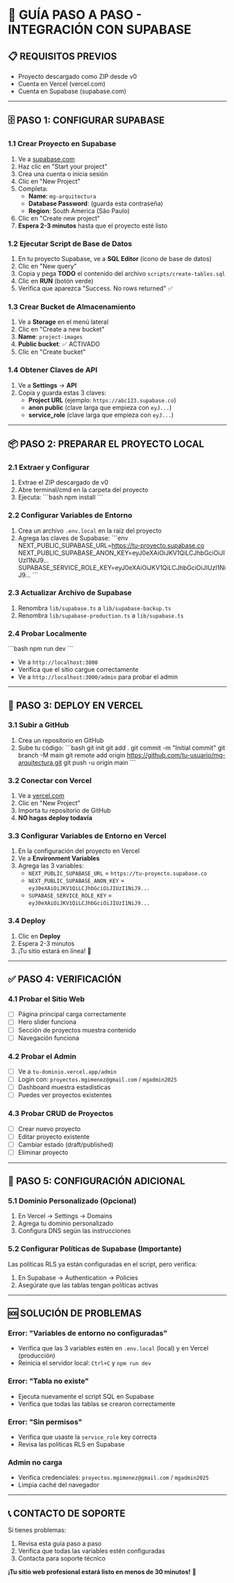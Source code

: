 # 🚀 GUÍA PASO A PASO - INTEGRACIÓN CON SUPABASE

## 📋 REQUISITOS PREVIOS
- Proyecto descargado como ZIP desde v0
- Cuenta en Vercel (vercel.com)
- Cuenta en Supabase (supabase.com)

---

## 🗄️ PASO 1: CONFIGURAR SUPABASE

### 1.1 Crear Proyecto en Supabase
1. Ve a [supabase.com](https://supabase.com)
2. Haz clic en "Start your project"
3. Crea una cuenta o inicia sesión
4. Clic en "New Project"
5. Completa:
   - **Name**: `mg-arquitectura`
   - **Database Password**: (guarda esta contraseña)
   - **Region**: South America (São Paulo)
6. Clic en "Create new project"
7. **Espera 2-3 minutos** hasta que el proyecto esté listo

### 1.2 Ejecutar Script de Base de Datos
1. En tu proyecto Supabase, ve a **SQL Editor** (ícono de base de datos)
2. Clic en "New query"
3. Copia y pega **TODO** el contenido del archivo `scripts/create-tables.sql`
4. Clic en **RUN** (botón verde)
5. Verifica que aparezca "Success. No rows returned" ✅

### 1.3 Crear Bucket de Almacenamiento
1. Ve a **Storage** en el menú lateral
2. Clic en "Create a new bucket"
3. **Name**: `project-images`
4. **Public bucket**: ✅ ACTIVADO
5. Clic en "Create bucket"

### 1.4 Obtener Claves de API
1. Ve a **Settings** → **API**
2. Copia y guarda estas 3 claves:
   - **Project URL** (ejemplo: `https://abc123.supabase.co`)
   - **anon public** (clave larga que empieza con `eyJ...`)
   - **service_role** (clave larga que empieza con `eyJ...`)

---

## 📦 PASO 2: PREPARAR EL PROYECTO LOCAL

### 2.1 Extraer y Configurar
1. Extrae el ZIP descargado de v0
2. Abre terminal/cmd en la carpeta del proyecto
3. Ejecuta:
\`\`\`bash
npm install
\`\`\`

### 2.2 Configurar Variables de Entorno
1. Crea un archivo `.env.local` en la raíz del proyecto
2. Agrega las claves de Supabase:
\`\`\`env
NEXT_PUBLIC_SUPABASE_URL=https://tu-proyecto.supabase.co
NEXT_PUBLIC_SUPABASE_ANON_KEY=eyJ0eXAiOiJKV1QiLCJhbGciOiJIUzI1NiJ9...
SUPABASE_SERVICE_ROLE_KEY=eyJ0eXAiOiJKV1QiLCJhbGciOiJIUzI1NiJ9...
\`\`\`

### 2.3 Actualizar Archivo de Supabase
1. Renombra `lib/supabase.ts` a `lib/supabase-backup.ts`
2. Renombra `lib/supabase-production.ts` a `lib/supabase.ts`

### 2.4 Probar Localmente
\`\`\`bash
npm run dev
\`\`\`
- Ve a `http://localhost:3000`
- Verifica que el sitio cargue correctamente
- Ve a `http://localhost:3000/admin` para probar el admin

---

## 🚀 PASO 3: DEPLOY EN VERCEL

### 3.1 Subir a GitHub
1. Crea un repositorio en GitHub
2. Sube tu código:
\`\`\`bash
git init
git add .
git commit -m "Initial commit"
git branch -M main
git remote add origin https://github.com/tu-usuario/mg-arquitectura.git
git push -u origin main
\`\`\`

### 3.2 Conectar con Vercel
1. Ve a [vercel.com](https://vercel.com)
2. Clic en "New Project"
3. Importa tu repositorio de GitHub
4. **NO hagas deploy todavía**

### 3.3 Configurar Variables de Entorno en Vercel
1. En la configuración del proyecto en Vercel
2. Ve a **Environment Variables**
3. Agrega las 3 variables:
   - `NEXT_PUBLIC_SUPABASE_URL` = `https://tu-proyecto.supabase.co`
   - `NEXT_PUBLIC_SUPABASE_ANON_KEY` = `eyJ0eXAiOiJKV1QiLCJhbGciOiJIUzI1NiJ9...`
   - `SUPABASE_SERVICE_ROLE_KEY` = `eyJ0eXAiOiJKV1QiLCJhbGciOiJIUzI1NiJ9...`

### 3.4 Deploy
1. Clic en **Deploy**
2. Espera 2-3 minutos
3. ¡Tu sitio estará en línea! 🎉

---

## ✅ PASO 4: VERIFICACIÓN

### 4.1 Probar el Sitio Web
- [ ] Página principal carga correctamente
- [ ] Hero slider funciona
- [ ] Sección de proyectos muestra contenido
- [ ] Navegación funciona

### 4.2 Probar el Admin
- [ ] Ve a `tu-dominio.vercel.app/admin`
- [ ] Login con: `proyectos.mgimenez@gmail.com` / `mgadmin2025`
- [ ] Dashboard muestra estadísticas
- [ ] Puedes ver proyectos existentes

### 4.3 Probar CRUD de Proyectos
- [ ] Crear nuevo proyecto
- [ ] Editar proyecto existente
- [ ] Cambiar estado (draft/published)
- [ ] Eliminar proyecto

---

## 🔧 PASO 5: CONFIGURACIÓN ADICIONAL

### 5.1 Dominio Personalizado (Opcional)
1. En Vercel → Settings → Domains
2. Agrega tu dominio personalizado
3. Configura DNS según las instrucciones

### 5.2 Configurar Políticas de Supabase (Importante)
Las políticas RLS ya están configuradas en el script, pero verifica:
1. En Supabase → Authentication → Policies
2. Asegúrate que las tablas tengan políticas activas

---

## 🆘 SOLUCIÓN DE PROBLEMAS

### Error: "Variables de entorno no configuradas"
- Verifica que las 3 variables estén en `.env.local` (local) y en Vercel (producción)
- Reinicia el servidor local: `Ctrl+C` y `npm run dev`

### Error: "Tabla no existe"
- Ejecuta nuevamente el script SQL en Supabase
- Verifica que todas las tablas se crearon correctamente

### Error: "Sin permisos"
- Verifica que usaste la `service_role` key correcta
- Revisa las políticas RLS en Supabase

### Admin no carga
- Verifica credenciales: `proyectos.mgimenez@gmail.com` / `mgadmin2025`
- Limpia caché del navegador

---

## 📞 CONTACTO DE SOPORTE

Si tienes problemas:
1. Revisa esta guía paso a paso
2. Verifica que todas las variables estén configuradas
3. Contacta para soporte técnico

**¡Tu sitio web profesional estará listo en menos de 30 minutos!** 🚀
